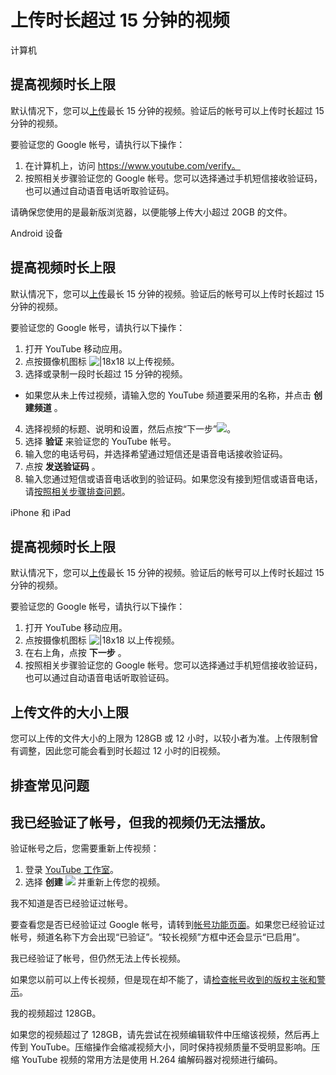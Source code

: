 # 上传时长超过 15 分钟的视频

计算机 

## 提高视频时长上限

默认情况下，您可以[上传](https://support.google.com/youtube/answer/57407)最长 15 分钟的视频。验证后的帐号可以上传时长超过 15 分钟的视频。

要验证您的 Google 帐号，请执行以下操作：

1. 在计算机上，访问 https://www.youtube.com/verify。
2. 按照相关步骤验证您的 Google 帐号。您可以选择通过手机短信接收验证码，也可以通过自动语音电话听取验证码。

请确保您使用的是最新版浏览器，以便能够上传大小超过 20GB 的文件。


Android 设备

## 提高视频时长上限

默认情况下，您可以[上传](https://support.google.com/youtube/answer/57407)最长 15 分钟的视频。验证后的帐号可以上传时长超过 15 分钟的视频。

要验证您的 Google 帐号，请执行以下操作：

1. 打开 YouTube 移动应用。
2. 点按摄像机图标 ![|18x18](https://lh3.googleusercontent.com/JJ1MRMegmvrbvKkI7WwPIzmXWXg3kpkUUgbk7MLnM_U0krblg1hoSNt4WVYGbuboCA=w18) 以上传视频。
3. 选择或录制一段时长超过 15 分钟的视频。
  * 如果您从未上传过视频，请输入您的 YouTube 频道要采用的名称，并点击 **创建频道** 。
4. 选择视频的标题、说明和设置，然后点按“下一步”![](https://lh3.googleusercontent.com/gJv8qXK22oUIAISl1ASlbL8Q8MmeJja7TDVwSHWGvuSwSWM0bANGochcp_xG0yhVavvU=w18)。
5. 选择 **验证** 来验证您的 YouTube 帐号。
6. 输入您的电话号码，并选择希望通过短信还是语音电话接收验证码。
7. 点按 **发送验证码** 。
8. 输入您通过短信或语音电话收到的验证码。如果您没有接到短信或语音电话，请[按照相关步骤排查问题](https://support.google.com/youtube/answer/171664#troubleshooting)。



iPhone 和 iPad

## 提高视频时长上限

默认情况下，您可以[上传](https://support.google.com/youtube/answer/57407)最长 15 分钟的视频。验证后的帐号可以上传时长超过 15 分钟的视频。

要验证您的 Google 帐号，请执行以下操作：

1. 打开 YouTube 移动应用。
2. 点按摄像机图标 ![|18x18](https://lh3.googleusercontent.com/JJ1MRMegmvrbvKkI7WwPIzmXWXg3kpkUUgbk7MLnM_U0krblg1hoSNt4WVYGbuboCA=w18) 以上传视频。
3. 在右上角，点按 **下一步** 。
4. 按照相关步骤验证您的 Google 帐号。您可以选择通过手机短信接收验证码，也可以通过自动语音电话听取验证码。


## 上传文件的大小上限

您可以上传的文件大小的上限为 128GB 或 12 小时，以较小者为准。上传限制曾有调整，因此您可能会看到时长超过 12 小时的旧视频。

## 排查常见问题

## 我已经验证了帐号，但我的视频仍无法播放。

验证帐号之后，您需要重新上传视频：

1. 登录 [YouTube 工作室](https://studio.youtube.com/)。
2. 选择 **创建**  ![](https://lh3.googleusercontent.com/UwR2LiCKvNUAyNpvhJG9E2jHPceWMpjVja6NzRDwqX5FvTZR5M-NBtGUlNwylSuEU_e4=h18) 并重新上传您的视频。

我不知道是否已经验证过帐号。

要查看您是否已经验证过 Google 帐号，请转到[帐号功能页面](http://www.youtube.com/account_features)。如果您已经验证过帐号，频道名称下方会出现“已验证”。“较长视频”方框中还会显示“已启用”。

我已经验证了帐号，但仍然无法上传长视频。

如果您以前可以上传长视频，但是现在却不能了，请[检查帐号收到的版权主张和警示](http://www.youtube.com/my_videos_copyright)。

我的视频超过 128GB。

如果您的视频超过了 128GB，请先尝试在视频编辑软件中压缩该视频，然后再上传到 YouTube。压缩操作会缩减视频大小，同时保持视频质量不受明显影响。压缩 YouTube 视频的常用方法是使用 H.264 编解码器对视频进行编码。

